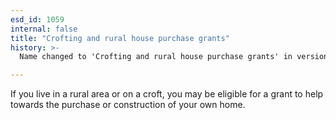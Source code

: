 ```yaml
---
esd_id: 1059
internal: false
title: "Crofting and rural house purchase grants"
history: >-
  Name changed to 'Crofting and rural house purchase grants' in version 4.00.

---
```


If you live in a rural area or on a croft, you may be eligible for a grant to help towards the purchase or construction of your own home.

